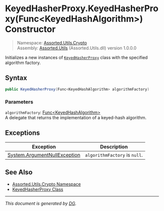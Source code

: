 ﻿# KeyedHasherProxy.KeyedHasherProxy(Func\<KeyedHashAlgorithm>) Constructor

> Namespace: [Assorted.Utils.Crypto](_toc.Assorted.Utils.md#Assorted.Utils.Crypto%20Namespace)\
> Assembly: [Assorted.Utils](_toc.Assorted.Utils.md) (Assorted.Utils.dll) version 1.0.0.0

Initializes a new instances of [`KeyedHasherProxy`](Assorted.Utils.Crypto.KeyedHasherProxy.md) class with the specified algorithm factory.

## Syntax

```csharp
public KeyedHasherProxy(Func<KeyedHashAlgorithm> algorithmFactory)
```

### Parameters

`algorithmFactory`: [Func\<KeyedHashAlgorithm>](https://docs.microsoft.com/en-us/dotnet/api/system.func-1)\
A delegate that returns the implementation of a keyed-hash algorithm.

## Exceptions

Exception | Description
--- | ---
[System.ArgumentNullException](https://docs.microsoft.com/en-us/dotnet/api/system.argumentnullexception) | `algorithmFactory` is `null`.

## See Also

- [Assorted.Utils.Crypto Namespace](_toc.Assorted.Utils.md#Assorted.Utils.Crypto%20Namespace)
- [KeyedHasherProxy Class](Assorted.Utils.Crypto.KeyedHasherProxy.md)

---

_This document is generated by [DG](https://github.com/Khojasteh/dg)._

